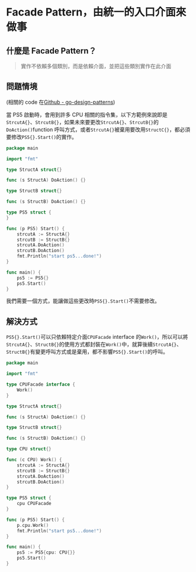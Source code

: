 # Facade Pattern，由統一的入口介面來做事

## 什麼是 Facade Pattern？

> 實作不依賴多個類別，而是依賴介面，並把這些類別實作在此介面

## 問題情境

(相關的 code 在[Github - go-design-patterns](https://github.com/superj80820/go-design-patterns))

當 PS5 啟動時，會用到許多 CPU 相關的指令集，以下方範例來說即是`StrcutA{}`、`StrcutB{}`，如果未來要更改`StrcutA{}`、`StrcutB{}`的`DoAction()`function 呼叫方式，或者`StrcutA{}`被棄用要改用`StructC{}`，都必須要修改`PS5{}.Start()`的實作。

```go
package main

import "fmt"

type StructA struct{}

func (s StructA) DoAction() {}

type StructB struct{}

func (s StructB) DoAction() {}

type PS5 struct {
}

func (p PS5) Start() {
	strcutA := StructA{}
	strcutB := StructB{}
	strcutA.DoAction()
	strcutB.DoAction()
	fmt.Println("start ps5...done!")
}

func main() {
	ps5 := PS5{}
	ps5.Start()
}
```

我們需要一個方式，能讓做這些更改時`PS5{}.Start()`不需要修改。

## 解決方式

`PS5{}.Start()`可以只依賴特定介面`CPUFacade` interface 的`Work()`，所以可以將`StrcutA{}`、`StructB{}`的使用方式都封裝在`Work()`中，就算後續`StrcutA{}`、`StructB{}`有變更呼叫方式或是棄用，都不影響`PS5{}.Start()`的呼叫。

```go
package main

import "fmt"

type CPUFacade interface {
	Work()
}

type StructA struct{}

func (s StructA) DoAction() {}

type StructB struct{}

func (s StructB) DoAction() {}

type CPU struct{}

func (c CPU) Work() {
	strcutA := StructA{}
	strcutB := StructB{}
	strcutA.DoAction()
	strcutB.DoAction()
}

type PS5 struct {
	cpu CPUFacade
}

func (p PS5) Start() {
	p.cpu.Work()
	fmt.Println("start ps5...done!")
}

func main() {
	ps5 := PS5{cpu: CPU{}}
	ps5.Start()
}
```
